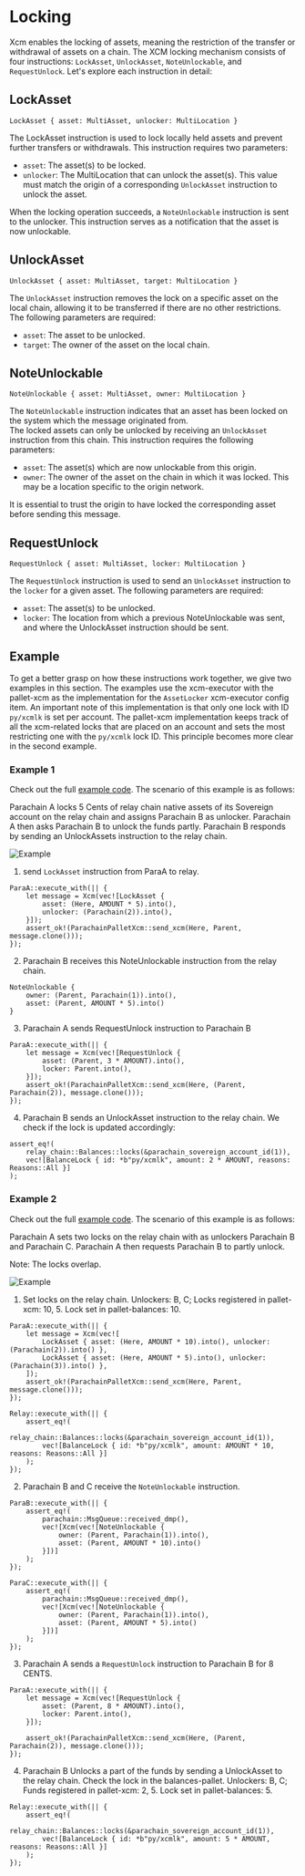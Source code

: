 # Locking
Xcm enables the locking of assets, meaning the restriction of the transfer or withdrawal of assets on a chain. 
The XCM locking mechanism consists of four instructions: `LockAsset`, `UnlockAsset`, `NoteUnlockable`, and `RequestUnlock`. 
Let's explore each instruction in detail:

## LockAsset
```rust,noplayground 
LockAsset { asset: MultiAsset, unlocker: MultiLocation }
```
The LockAsset instruction is used to lock locally held assets and prevent further transfers or withdrawals. 
This instruction requires two parameters:

- `asset`: The asset(s) to be locked.
- `unlocker`: The MultiLocation that can unlock the asset(s). This value must match the origin of a corresponding `UnlockAsset` instruction to unlock the asset.

When the locking operation succeeds, a `NoteUnlockable` instruction is sent to the unlocker. 
This instruction serves as a notification that the asset is now unlockable.

## UnlockAsset
```rust,noplayground 
UnlockAsset { asset: MultiAsset, target: MultiLocation }
```
The `UnlockAsset` instruction removes the lock on a specific asset on the local chain, allowing it to be transferred if there are no other restrictions. 
The following parameters are required:

- `asset`: The asset to be unlocked.
- `target`: The owner of the asset on the local chain.


## NoteUnlockable
```rust,noplayground 
NoteUnlockable { asset: MultiAsset, owner: MultiLocation }
```
The `NoteUnlockable` instruction indicates that an asset has been locked on the system which the message originated from.  
The locked assets can only be unlocked by receiving an `UnlockAsset` instruction from this chain.
This instruction requires the following parameters:

- `asset`: The asset(s) which are now unlockable from this origin.
- `owner`: The owner of the asset on the chain in which it was locked. This may be a location specific to the origin network.

It is essential to trust the origin to have locked the corresponding asset before sending this message.


## RequestUnlock
```rust, noplayground
RequestUnlock { asset: MultiAsset, locker: MultiLocation }
```
The `RequestUnlock` instruction is used to send an `UnlockAsset` instruction to the `locker` for a given asset. 
The following parameters are required:

- `asset`: The asset(s) to be unlocked.
- `locker`: The location from which a previous NoteUnlockable was sent, and where the UnlockAsset instruction should be sent.


## Example
To get a better grasp on how these instructions work together, we give two examples in this section. 
The examples use the xcm-executor with the pallet-xcm as the implementation for the `AssetLocker` xcm-executor config item. 
An important note of this implementation is that only one lock with ID `py/xcmlk` is set per account. 
The pallet-xcm implementation keeps track of all the xcm-related locks that are placed on an account and sets the most restricting one with the `py/xcmlk` lock ID. 
This principle becomes more clear in the second example.


### Example 1
Check out the full [example code](TODO).
The scenario of this example is as follows:

Parachain A locks 5 Cents of relay chain native assets of its Sovereign account on the relay chain and assigns Parachain B as unlocker.
Parachain A then asks Parachain B to unlock the funds partly. 
Parachain B responds by sending an UnlockAssets instruction to the relay chain.

![Example](./images/Example1.png)

1. send `LockAsset` instruction from ParaA to relay. 
```rust,noplayground
ParaA::execute_with(|| {
    let message = Xcm(vec![LockAsset {
        asset: (Here, AMOUNT * 5).into(),
        unlocker: (Parachain(2)).into(),
    }]);
    assert_ok!(ParachainPalletXcm::send_xcm(Here, Parent, message.clone()));
});
```

2. Parachain B receives this NoteUnlockable instruction from the relay chain.
```rust,noplayground
NoteUnlockable {
    owner: (Parent, Parachain(1)).into(),
    asset: (Parent, AMOUNT * 5).into()
}
```

3. Parachain A sends RequestUnlock instruction to Parachain B
```rust,noplayground
ParaA::execute_with(|| {
    let message = Xcm(vec![RequestUnlock {
        asset: (Parent, 3 * AMOUNT).into(),
        locker: Parent.into(),
    }]);
    assert_ok!(ParachainPalletXcm::send_xcm(Here, (Parent, Parachain(2)), message.clone()));
});
```

4. Parachain B sends an UnlockAsset instruction to the relay chain. We check if the lock is updated accordingly:
```rust,noplayground
assert_eq!(
    relay_chain::Balances::locks(&parachain_sovereign_account_id(1)),
    vec![BalanceLock { id: *b"py/xcmlk", amount: 2 * AMOUNT, reasons: Reasons::All }]
);
```


### Example 2

Check out the full [example code](TODO).
The scenario of this example is as follows:

Parachain A sets two locks on the relay chain with as unlockers Parachain B and Parachain C.
Parachain A then requests Parachain B to partly unlock.

Note: The locks overlap.

![Example](./images/Example2.png)

1. Set locks on the relay chain. Unlockers: B, C; Locks registered in pallet-xcm: 10, 5. Lock set in pallet-balances: 10.

```rust, noplayground
ParaA::execute_with(|| {
    let message = Xcm(vec![
        LockAsset { asset: (Here, AMOUNT * 10).into(), unlocker: (Parachain(2)).into() },
        LockAsset { asset: (Here, AMOUNT * 5).into(), unlocker: (Parachain(3)).into() },
    ]);
    assert_ok!(ParachainPalletXcm::send_xcm(Here, Parent, message.clone()));
});

Relay::execute_with(|| {
    assert_eq!(
        relay_chain::Balances::locks(&parachain_sovereign_account_id(1)),
        vec![BalanceLock { id: *b"py/xcmlk", amount: AMOUNT * 10, reasons: Reasons::All }]
    );
});
```

2. Parachain B and C receive the `NoteUnlockable` instruction.
```rust, noplayground
ParaB::execute_with(|| {
    assert_eq!(
        parachain::MsgQueue::received_dmp(),
        vec![Xcm(vec![NoteUnlockable {
            owner: (Parent, Parachain(1)).into(),
            asset: (Parent, AMOUNT * 10).into()
        }])]
    );
});

ParaC::execute_with(|| {
    assert_eq!(
        parachain::MsgQueue::received_dmp(),
        vec![Xcm(vec![NoteUnlockable {
            owner: (Parent, Parachain(1)).into(),
            asset: (Parent, AMOUNT * 5).into()
        }])]
    );
});
```

3. Parachain A sends a `RequestUnlock` instruction to Parachain B for 8 CENTS.
```rust, noplayground
ParaA::execute_with(|| {
    let message = Xcm(vec![RequestUnlock {
        asset: (Parent, 8 * AMOUNT).into(),
        locker: Parent.into(),
    }]);

    assert_ok!(ParachainPalletXcm::send_xcm(Here, (Parent, Parachain(2)), message.clone()));
});
```

4. Parachain B Unlocks a part of the funds by sending a UnlockAsset to the relay chain. Check the lock in the balances-pallet. 
Unlockers: B, C; Funds registered in pallet-xcm: 2, 5. 
Lock set in pallet-balances: 5.

```rust,noplayground
Relay::execute_with(|| {
    assert_eq!(
        relay_chain::Balances::locks(&parachain_sovereign_account_id(1)),
        vec![BalanceLock { id: *b"py/xcmlk", amount: 5 * AMOUNT, reasons: Reasons::All }]
    );
});
```
